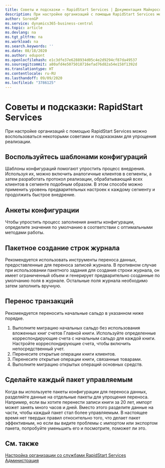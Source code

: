 ```yaml
---
title: Советы и подсказки — RapidStart Services | Документация Майкрософт
description: При настройке организаций с помощью RapidStart Services можно воспользоваться некоторыми советами и подсказками для упрощения реализации.
author: SorenGP
ms.service: dynamics365-business-central
ms.topic: article
ms.devlang: na
ms.tgt_pltfrm: na
ms.workload: na
ms.search.keywords: ''
ms.date: 08/18/2020
ms.author: edupont
ms.openlocfilehash: e1c3dfe37e6288934d05c4e2d9294cf87da49537
ms.sourcegitcommit: a80afd4e5075018716efad76d82a54e158f1392d
ms.translationtype: HT
ms.contentlocale: ru-RU
ms.lasthandoff: 09/09/2020
ms.locfileid: "3786125"
---
```

# <a name="tips-and-tricks-rapidstart-services"></a>Советы и подсказки: RapidStart Services

При настройке организаций с помощью RapidStart Services можно воспользоваться некоторыми советами и подсказками для упрощения реализации.  

## <a name="take-advantage-of-configuration-templates"></a>Воспользуйтесь шаблонами конфигураций

Шаблоны конфигураций помогают упростить процесс внедрения. Используя их, можно включить аналогичные клиентов в сегменты, а затем разработать протокол реализации, обрабатывающий всех клиентов в сегменте подобным образом. В этом способе можно применить уровень предварительных настроек к каждому сегменту и продолжить быстрое внедрение.  

## <a name="configuration-questionnaires"></a>Анкеты конфигурации

Чтобы упростить процесс заполнения анкеты конфигурации, определите значения по умолчанию в соответствии с оптимальными методами работы.  

## <a name="batch-creation-of-journal-lines"></a>Пакетное создание строк журнала

Рекомендуется использовать инструменты переноса данных, предоставленные для переноса записей журнала. В противном случае при использовании пакетного задания для создания строки журнала, он имеет ограниченный объем и генерирует предварительно созданные по умолчанию поля в журнале. Остальные поля журнала необходимо затем заполнить вручную.  

## <a name="migrating-transactions"></a>Перенос транзакций

Рекомендуется переносить начальные сальдо в указанном ниже порядке. <!--Be aware that you cannot insert ledger entries directly. Instead you must use journals to post the journal lines-->

1. Выполните миграцию начальных сальдо без использования вложенных книг счетов Главной книги. Используйте определенные корреспондирующие счета с начальным сальдо для каждой книги. Настройте корреспондирующие счета, чтобы включить непосредственный учет.  
2. Перенесите открытые операции книги клиентов.  <!--work on these-->
3. Перенесите открытые операции книги, связанные товарами.  
4. Выполните миграцию открытых операций основных средств.  

## <a name="make-each-package-manageable"></a>Сделайте каждый пакет управляемым

Когда вы используете пакеты конфигурации для переноса данных, разделяйте данные на отдельные пакеты для упрощения переноса. Например, если вы хотите перенести записи книги за 20 лет, импорт может занять много часов и дней. Вместо этого разделите данные на части, чтобы каждый пакет стал более управляемым. В настоящее время нет твердых правил относительно того, что делает пакет эффективным, но если вы видите проблемы с импортом или экспортом пакета, попробуйте уменьшить его и посмотрите, поможет ли это.  

## <a name="see-also"></a>См. также

[Настройка организации со службами RapidStart Services](admin-set-up-a-company-with-rapidstart.md)  
[Администрация](admin-setup-and-administration.md)  
